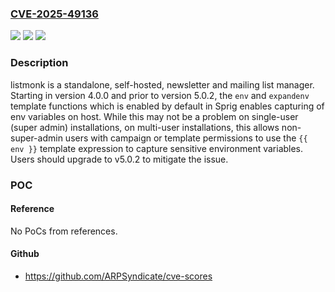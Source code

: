 ### [CVE-2025-49136](https://cve.mitre.org/cgi-bin/cvename.cgi?name=CVE-2025-49136)
![](https://img.shields.io/static/v1?label=Product&message=listmonk&color=blue)
![](https://img.shields.io/static/v1?label=Version&message=%3E%3D%204.0.0%2C%20%3C%205.0.2%20&color=brightgreen)
![](https://img.shields.io/static/v1?label=Vulnerability&message=CWE-1336%3A%20Improper%20Neutralization%20of%20Special%20Elements%20Used%20in%20a%20Template%20Engine&color=brightgreen)

### Description

listmonk is a standalone, self-hosted, newsletter and mailing list manager. Starting in version 4.0.0 and prior to version 5.0.2, the `env` and `expandenv` template functions which is enabled by default in Sprig enables capturing of env variables on host. While this may not be a problem on single-user (super admin) installations, on multi-user installations, this allows non-super-admin users with campaign or template permissions to use the `{{ env }}` template expression to capture sensitive environment variables. Users should upgrade to v5.0.2 to mitigate the issue.

### POC

#### Reference
No PoCs from references.

#### Github
- https://github.com/ARPSyndicate/cve-scores

